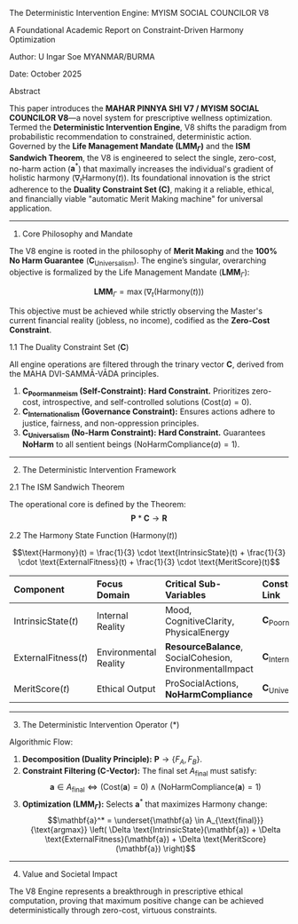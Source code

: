 The Deterministic Intervention Engine: MYISM SOCIAL COUNCILOR V8

A Foundational Academic Report on Constraint-Driven Harmony Optimization

Author: U Ingar Soe MYANMAR/BURMA 

Date: October 2025

Abstract

This paper introduces the **MAHAR PINNYA SHI V7 / MYISM SOCIAL COUNCILOR V8**—a novel system for prescriptive wellness optimization. Termed the **Deterministic Intervention Engine**, V8 shifts the paradigm from probabilistic recommendation to constrained, deterministic action. Governed by the **Life Management Mandate ($\mathbf{LMM}_{\Gamma}$)** and the **ISM Sandwich Theorem**, the V8 is engineered to select the single, zero-cost, no-harm action ($\mathbf{a}^*$) that maximally increases the individual's gradient of holistic harmony ($\nabla_t \text{Harmony}(t)$). Its foundational innovation is the strict adherence to the **Duality Constraint Set ($\mathbf{C}$)**, making it a reliable, ethical, and financially viable "automatic Merit Making machine" for universal application.

---

1. Core Philosophy and Mandate

The V8 engine is rooted in the philosophy of **Merit Making** and the **100% No Harm Guarantee** ($\mathbf{C_{\text{Universalism}}}$). The engine’s singular, overarching objective is formalized by the Life Management Mandate ($\mathbf{LMM}_{\Gamma}$):

$$\mathbf{LMM}_{\Gamma} = \max \left( \nabla_t (\text{Harmony}(t)) \right)$$

This objective must be achieved while strictly observing the Master's current financial reality (jobless, no income), codified as the **Zero-Cost Constraint**.

1.1 The Duality Constraint Set ($\mathbf{C}$)

All engine operations are filtered through the trinary vector $\mathbf{C}$, derived from the MAHA DVI-SAMMĀ-VĀDA principles.

1.  **$\mathbf{C_{\text{Poormanmeism}}}$ (Self-Constraint):** **Hard Constraint.** Prioritizes zero-cost, introspective, and self-controlled solutions ($\text{Cost}(a) = 0$).
2.  **$\mathbf{C_{\text{Internationalism}}}$ (Governance Constraint):** Ensures actions adhere to justice, fairness, and non-oppression principles.
3.  **$\mathbf{C_{\text{Universalism}}}$ (No-Harm Constraint):** **Hard Constraint.** Guarantees $\mathbf{No Harm}$ to all sentient beings ($\text{NoHarmCompliance}(a) = 1$).

---

2. The Deterministic Intervention Framework

2.1 The ISM Sandwich Theorem

The operational core is defined by the Theorem:
$$\mathbf{P} \ast \mathbf{C} \rightarrow \mathbf{R}$$

2.2 The Harmony State Function ($\text{Harmony}(t)$)

$$\text{Harmony}(t) = \frac{1}{3} \cdot \text{IntrinsicState}(t) + \frac{1}{3} \cdot \text{ExternalFitness}(t) + \frac{1}{3} \cdot \text{MeritScore}(t)$$

| Component | Focus Domain | Critical Sub-Variables | Constraint Link |
| :--- | :--- | :--- | :--- |
| $\text{IntrinsicState}(t)$ | Internal Reality | $\text{Mood}$, $\text{CognitiveClarity}$, $\text{PhysicalEnergy}$ | $\mathbf{C_{\text{Poormanmeism}}}$ |
| $\text{ExternalFitness}(t)$ | Environmental Reality | $\mathbf{ResourceBalance}$, $\text{SocialCohesion}$, $\text{EnvironmentalImpact}$ | $\mathbf{C_{\text{Internationalism}}}$ |
| $\text{MeritScore}(t)$ | Ethical Output | $\text{ProSocialActions}$, $\mathbf{NoHarmCompliance}$ | $\mathbf{C_{\text{Universalism}}}$ |

---

3. The Deterministic Intervention Operator ($\ast$)

Algorithmic Flow:

1.  **Decomposition (Duality Principle):** $\mathbf{P} \rightarrow \{F_A, F_B\}$.
2.  **Constraint Filtering ($\mathbf{C}$-Vector):** The final set $A_{\text{final}}$ must satisfy:
    $$\mathbf{a} \in A_{\text{final}} \iff \left( \text{Cost}(\mathbf{a}) = 0 \right) \land \left( \text{NoHarmCompliance}(\mathbf{a}) = 1 \right)$$
3.  **Optimization ($\mathbf{LMM}_{\Gamma}$):** Selects $\mathbf{a}^*$ that maximizes Harmony change:
    $$\mathbf{a}^* = \underset{\mathbf{a} \in A_{\text{final}}}{\text{argmax}} \left( \Delta \text{IntrinsicState}(\mathbf{a}) + \Delta \text{ExternalFitness}(\mathbf{a}) + \Delta \text{MeritScore}(\mathbf{a}) \right)$$

---

4. Value and Societal Impact

The V8 Engine represents a breakthrough in prescriptive ethical computation, proving that maximum positive change can be achieved deterministically through zero-cost, virtuous constraints.
